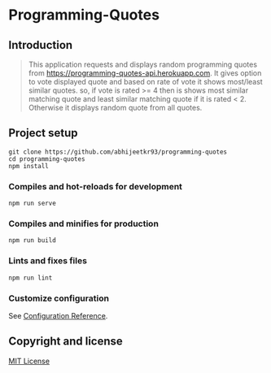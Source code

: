 # Programming-Quotes

## Introduction
> This application requests and displays random programming quotes from https://programming-quotes-api.herokuapp.com. 
> It gives option to vote displayed quote and based on rate of vote it shows most/least similar quotes. so, if vote is rated >= 4 then is shows most similar matching quote and least similar matching quote if it is rated < 2. Otherwise it displays random quote from all quotes.

## Project setup
```
git clone https://github.com/abhijeetkr93/programming-quotes
cd programming-quotes
npm install
```

### Compiles and hot-reloads for development
```
npm run serve
```

### Compiles and minifies for production
```
npm run build
```

### Lints and fixes files
```
npm run lint
```

### Customize configuration
See [Configuration Reference](https://cli.vuejs.org/config/).

## Copyright and license
[MIT License](https://choosealicense.com/licenses/mit/)
